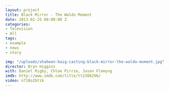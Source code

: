 ```yaml
---
layout: project
title: Black Mirror - The Waldo Moment
date: 2013-02-25 00:00:00 Z
categories:
- Television
- All
tags:
- example
- news
- story

img: "/uploads/shaheen-baig-casting-black-mirror-the-waldo-moment.jpg"
director: Bryn Higgins
with: Daniel Rigby, Chloe Pirrie, Jason Flemyng
imdb: http://www.imdb.com/title/tt2386296/
video: n718o2btik
---
```


